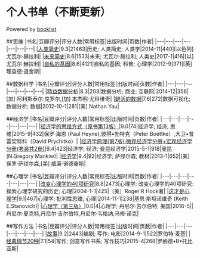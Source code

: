 # 个人书单（不断更新）
Powered by [booklist](https://github.com/cynthiasong/booklist)

##思维
|书名|豆瓣评分|评分人数|常用标签|出版时间|页数|作者|
|---|---|---|---|---|---|---|
|[人类简史](https://book.douban.com/subject/25985021)|9.3|21463|历史; 人类简史; 人类学|2014-11|440|[以色列]尤瓦尔·赫拉利|
|[未来简史](https://book.douban.com/subject/26943161)|8.6|1533|未来; 尤瓦尔·赫拉利; 人类史|2017-1|416|[以] 尤瓦尔·赫拉利|
|[自私的基因](https://book.douban.com/subject/11445548)|8.6|4121|自私的基因; 科普; 心理学|2012-9|371|[英]理查德·道金斯|

##数据科学
|书名|豆瓣评分|评分人数|常用标签|出版时间|页数|作者|
|---|---|---|---|---|---|---|
|[精益数据分析](https://book.douban.com/subject/26278639)|8.3|203|数据分析; 商业; 互联网|2014-12|356|[加] 阿利斯泰尔·克罗尔,[加] 本杰明·尤科维奇|
|[鲜活的数据](https://book.douban.com/subject/19952397)|7.6|272|数据可视化; 数据分析; 数据|2012-10-1|281|[美] Nathan Yau|

##经济学
|书名|豆瓣评分|评分人数|常用标签|出版时间|页数|作者|
|---|---|---|---|---|---|---|
|[经济学的思维方式（原书第13版）](https://book.douban.com/subject/26604224)|9.0|74|经济学; 经济; 思维|2015-9|432|保罗·海恩 (Paul Heyne),彼得•勃特克（Peter Boettke）,大卫•普雷契特科（David Prychitko）|
|[经济学原理(第7版):微观经济学分册+宏观经济学分册(套装共2册)](https://book.douban.com/subject/26435630)|9.4|423|经济学; 经济; 曼昆经济学|2015-5-1|918|曼昆 (N.Gregory Mankiw)|
|[经济学](https://book.douban.com/subject/20502310)|9.4|92|经济学; 萨缪尔森; 教材|2013-1|652|[美] 保罗·萨缪尔森,[美] 威廉·诺德豪斯|

##心理学
|书名|豆瓣评分|评分人数|常用标签|出版时间|页数|作者|
|---|---|---|---|---|---|---|
|[改变心理学的40项研究](https://book.douban.com/subject/1147347)|8.8|2473|心理学; 改变心理学的40项研究:探索心理学研究的历史; 心理|2004-1-1|425|〔美〕Roger R Hock著|
|[这才是心理学](https://book.douban.com/subject/26287453)|9.1|467|心理学; 批判性思维; 心理|2014-11-1|238|基思·斯坦诺维奇 (Keith E.Stanovich)|
|[心理学（第三版）](https://book.douban.com/subject/26806211)|0.0|4|心理学; 丹尼尔·吉尔伯特; 美国|2016-5||丹尼尔·夏克特,丹尼尔·吉尔伯特,丹尼尔·韦格纳,马修·诺克|

##写作方法
|书名|豆瓣评分|评分人数|常用标签|出版时间|页数|作者|
|---|---|---|---|---|---|---|
|[故事](https://book.douban.com/subject/25976544)|9.2|2443|编剧; 写作; 电影|2014-9-1|522|罗伯特·麦基|
|[经典情节20种](https://book.douban.com/subject/26357702)|7.1|54|写作; 创意写作书系; 写作技巧|2015-4|268|罗纳德•B•托比亚斯|
